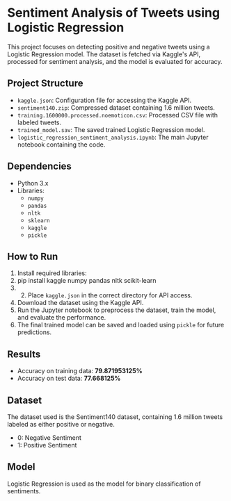 # Sentiment Analysis of Tweets using Logistic Regression

This project focuses on detecting positive and negative tweets using a Logistic Regression model. The dataset is fetched via Kaggle's API, processed for sentiment analysis, and the model is evaluated for accuracy.

## Project Structure
- `kaggle.json`: Configuration file for accessing the Kaggle API.
- `sentiment140.zip`: Compressed dataset containing 1.6 million tweets.
- `training.1600000.processed.noemoticon.csv`: Processed CSV file with labeled tweets.
- `trained_model.sav`: The saved trained Logistic Regression model.
- `logistic_regression_sentiment_analysis.ipynb`: The main Jupyter notebook containing the code.

## Dependencies
- Python 3.x
- Libraries:
  - `numpy`
  - `pandas`
  - `nltk`
  - `sklearn`
  - `kaggle`
  - `pickle`

## How to Run
1. Install required libraries:
2. pip install kaggle numpy pandas nltk scikit-learn
3. 2. Place `kaggle.json` in the correct directory for API access.
3. Download the dataset using the Kaggle API.
4. Run the Jupyter notebook to preprocess the dataset, train the model, and evaluate the performance.
5. The final trained model can be saved and loaded using `pickle` for future predictions.

## Results
- Accuracy on training data: **79.871953125%**
- Accuracy on test data: **77.668125%**

## Dataset
The dataset used is the Sentiment140 dataset, containing 1.6 million tweets labeled as either positive or negative.
- 0: Negative Sentiment
- 1: Positive Sentiment

## Model
Logistic Regression is used as the model for binary classification of sentiments.



